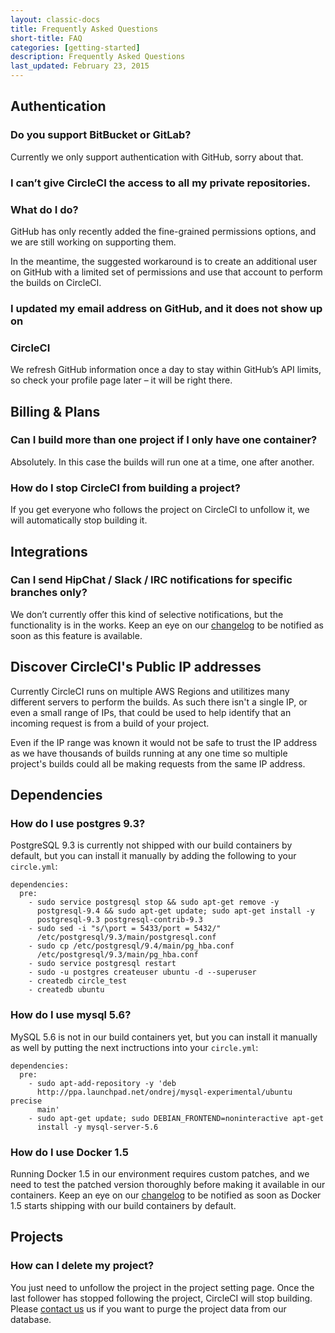 ```yaml
---
layout: classic-docs
title: Frequently Asked Questions
short-title: FAQ
categories: [getting-started]
description: Frequently Asked Questions
last_updated: February 23, 2015
---
```


## Authentication

### Do you support BitBucket or GitLab?
Currently we only support authentication with GitHub, sorry about that.

### I can’t give CircleCI the access to all my private repositories.

### What do I do?
GitHub has only recently added the fine-grained permissions options, and
we are still working on supporting them.

In the meantime, the suggested workaround is to create an additional
user on GitHub with a limited set of permissions and use that account to
perform the builds on CircleCI.

### I updated my email address on GitHub, and it does not show up on

### CircleCI
We refresh GitHub information once a day to stay within GitHub’s API
limits, so check your profile page later – it will be right there.

## Billing & Plans

### Can I build more than one project if I only have one container?
Absolutely. In this case the builds will run one at a time, one after
another.

### How do I stop CircleCI from building a project?
If you get everyone who follows the project on CircleCI to unfollow it, we
will automatically stop building it.

## Integrations

### Can I send HipChat / Slack / IRC notifications for specific branches only?
We don’t currently offer this kind of selective notifications, but the
functionality is in the works. Keep an eye on our
[changelog](https://circleci.com/changelog) to be notified as soon as
this feature is available.

## Discover CircleCI's Public IP addresses

Currently CircleCI runs on multiple AWS Regions and utilitizes many different
servers to perform the builds. As such there isn't a single IP, or even a small
range of IPs, that could be used to help identify that an incoming request is
from a build of your project.

Even if the IP range was known it would not be safe to trust the IP address as
we have thousands of builds running at any one time so multiple project's 
builds could all be making requests from the same IP address.

## Dependencies

### How do I use postgres 9.3?
PostgreSQL 9.3 is currently not shipped with our build containers by
default, but you can install it manually by adding the following to your
`circle.yml`:

```
dependencies:
  pre:
    - sudo service postgresql stop && sudo apt-get remove -y
      postgresql-9.4 && sudo apt-get update; sudo apt-get install -y
      postgresql-9.3 postgresql-contrib-9.3
    - sudo sed -i "s/\port = 5433/port = 5432/"
      /etc/postgresql/9.3/main/postgresql.conf
    - sudo cp /etc/postgresql/9.4/main/pg_hba.conf
      /etc/postgresql/9.3/main/pg_hba.conf
    - sudo service postgresql restart
    - sudo -u postgres createuser ubuntu -d --superuser
    - createdb circle_test
    - createdb ubuntu
```

### How do I use mysql 5.6?
MySQL 5.6 is not in our build containers yet, but you can install it
manually as well by putting the next inctructions into your
`circle.yml`:

```
dependencies:
  pre:
    - sudo apt-add-repository -y 'deb
      http://ppa.launchpad.net/ondrej/mysql-experimental/ubuntu precise
      main'
    - sudo apt-get update; sudo DEBIAN_FRONTEND=noninteractive apt-get
      install -y mysql-server-5.6
```

### How do I use Docker 1.5
Running Docker 1.5 in our environment requires custom patches, and we
need to test the patched version thoroughly before making it available
in our containers. Keep an eye on our
[changelog](https://circleci.com/changelog) to be notified as soon as
Docker 1.5 starts shipping with our build containers by default.

## Projects

### How can I delete my project?
You just need to unfollow the project in the project setting page. Once the last follower has stopped following the project, CircleCI will stop building.
Please [contact us](mailto:sayhi@circleci.com) us if you want to purge the project data from our database.
